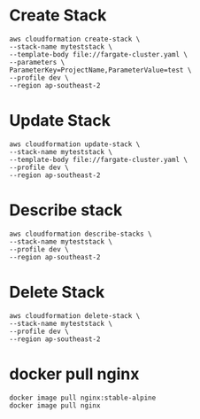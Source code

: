 
# Create Stack
```
aws cloudformation create-stack \
--stack-name myteststack \
--template-body file://fargate-cluster.yaml \
--parameters \
ParameterKey=ProjectName,ParameterValue=test \
--profile dev \
--region ap-southeast-2
```
# Update Stack
```
aws cloudformation update-stack \
--stack-name myteststack \
--template-body file://fargate-cluster.yaml \
--profile dev \
--region ap-southeast-2
```
# Describe stack
```
aws cloudformation describe-stacks \
--stack-name myteststack \
--profile dev \
--region ap-southeast-2
```
# Delete Stack
```
aws cloudformation delete-stack \
--stack-name myteststack \
--profile dev \
--region ap-southeast-2
```
# docker pull nginx
```
docker image pull nginx:stable-alpine
docker image pull nginx

```
